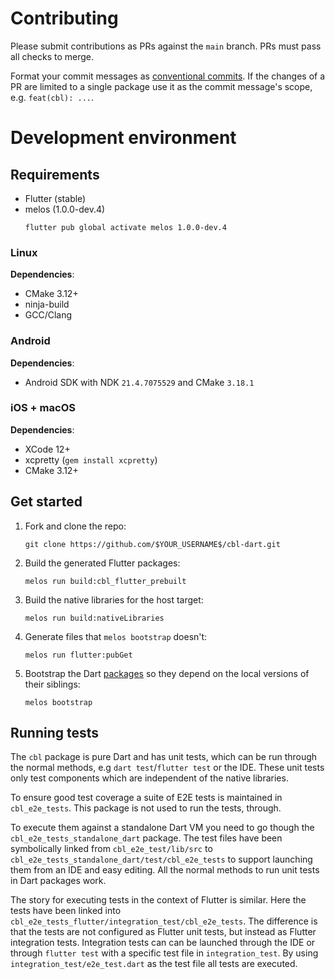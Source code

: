 # Contributing

Please submit contributions as PRs against the `main` branch. PRs must pass all
checks to merge.

Format your commit messages as [conventional commits]. If the changes of a PR
are limited to a single package use it as the commit message's scope, e.g.
`feat(cbl): ...`.

# Development environment

## Requirements

- Flutter (stable)
- melos (1.0.0-dev.4)
  ```shell
  flutter pub global activate melos 1.0.0-dev.4
  ```

### Linux

**Dependencies**:

- CMake 3.12+
- ninja-build
- GCC/Clang

### Android

**Dependencies**:

- Android SDK with NDK `21.4.7075529` and CMake `3.18.1`

### iOS + macOS

**Dependencies**:

- XCode 12+
- xcpretty (`gem install xcpretty`)
- CMake 3.12+

## Get started

1. Fork and clone the repo:
   ```shell
   git clone https://github.com/$YOUR_USERNAME$/cbl-dart.git
   ```
2. Build the generated Flutter packages:
   ```shell
   melos run build:cbl_flutter_prebuilt
   ```
3. Build the native libraries for the host target:
   ```shell
   melos run build:nativeLibraries
   ```
4. Generate files that `melos bootstrap` doesn't:
   ```shell
   melos run flutter:pubGet
   ```
5. Bootstrap the Dart [packages] so they depend on the local versions of their
   siblings:
   ```shell
   melos bootstrap
   ```

## Running tests

The `cbl` package is pure Dart and has unit tests, which can be run through the
normal methods, e.g `dart test`/`flutter test` or the IDE. These unit tests only
test components which are independent of the native libraries.

To ensure good test coverage a suite of E2E tests is maintained in
`cbl_e2e_tests`. This package is not used to run the tests, through.

To execute them against a standalone Dart VM you need to go though the
`cbl_e2e_tests_standalone_dart` package. The test files have been symbolically
linked from `cbl_e2e_test/lib/src` to
`cbl_e2e_tests_standalone_dart/test/cbl_e2e_tests` to support launching them
from an IDE and easy editing. All the normal methods to run unit tests in Dart
packages work.

The story for executing tests in the context of Flutter is similar. Here the
tests have been linked into
`cbl_e2e_tests_flutter/integration_test/cbl_e2e_tests`. The difference is that
the tests are not configured as Flutter unit tests, but instead as Flutter
integration tests. Integration tests can can be launched through the IDE or
through `flutter test` with a specific test file in `integration_test`. By using
`integration_test/e2e_test.dart` as the test file all tests are executed.

[flutter]: https://flutter.dev/docs/get-started/install
[packages]: ../packages
[conventional commits]: https://www.conventionalcommits.org/en/v1.0.0/
